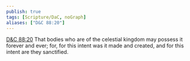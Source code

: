 ```yaml
---
publish: true
tags: [Scripture/DaC, noGraph]
aliases: ["D&C 88:20"]
---
```

[D&C 88:20](https://churchofjesuschrist.org/study/scriptures/dc-testament/dc/88?lang=eng&id=p20#p20) That bodies who are of the celestial kingdom may possess it forever and ever; for, for this intent was it made and created, and for this intent are they sanctified.

